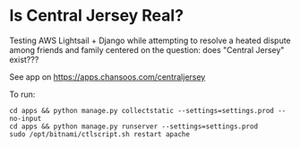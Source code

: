 # Is Central Jersey Real?

Testing AWS Lightsail + Django while attempting to resolve a heated dispute 
among friends and family centered on the question: does "Central Jersey" 
exist???

See app on https://apps.chansoos.com/centraljersey

To run:

```
cd apps && python manage.py collectstatic --settings=settings.prod --no-input
cd apps && python manage.py runserver --settings=settings.prod
sudo /opt/bitnami/ctlscript.sh restart apache
```
